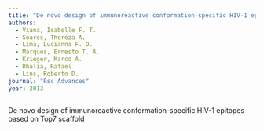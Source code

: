 ```yaml
---
title: "De novo design of immunoreactive conformation-specific HIV-1 epitopes based on Top7 scaffold"
authors:
  - Viana, Isabelle F. T.
  - Soares, Thereza A.
  - Lima, Lucianna F. O.
  - Marques, Ernesto T. A.
  - Krieger, Marco A.
  - Dhalia, Rafael
  - Lins, Roberto D.
journal: "Rsc Advances"
year: 2013
---
```


De novo design of immunoreactive conformation-specific HIV-1 epitopes based on Top7 scaffold

